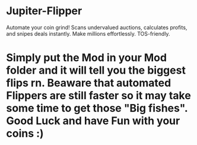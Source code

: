 # Jupiter-Flipper
Automate your coin grind! Scans undervalued auctions, calculates profits, and snipes deals instantly. Make millions effortlessly. TOS-friendly.

# Simply put the Mod in your Mod folder and it will tell you the biggest flips rn. Beaware that automated Flippers are still faster so it may take some time to get those "Big fishes". Good Luck and have Fun with your coins :)
